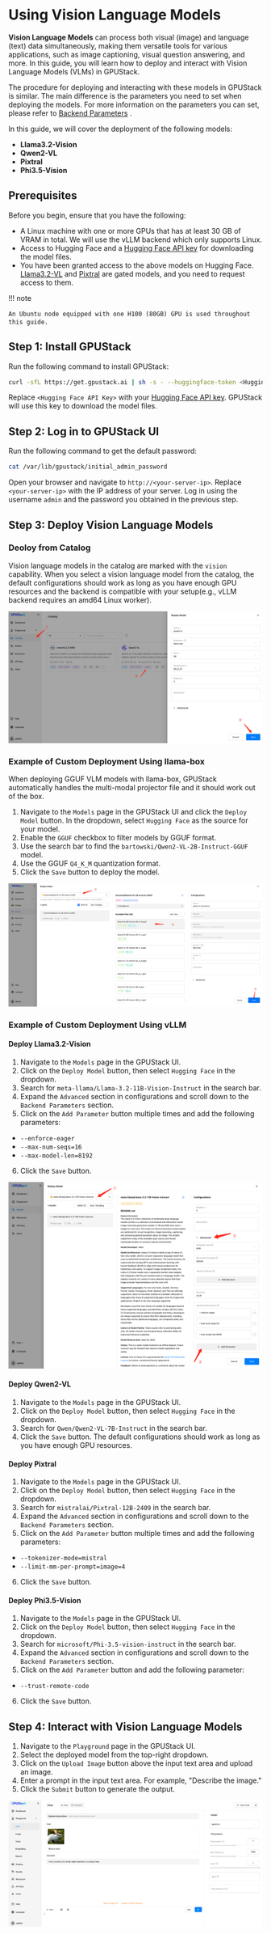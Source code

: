 # Using Vision Language Models

**Vision Language Models** can process both visual (image) and language (text) data simultaneously, making them versatile tools for various applications, such as image captioning, visual question answering, and more. In this guide, you will learn how to deploy and interact with Vision Language Models (VLMs) in GPUStack.

The procedure for deploying and interacting with these models in GPUStack is similar. The main difference is the parameters you need to set when deploying the models. For more information on the parameters you can set, please refer to [Backend Parameters](../user-guide/inference-backends.md#parameters-reference_1) .

In this guide, we will cover the deployment of the following models:

- **Llama3.2-Vision**
- **Qwen2-VL**
- **Pixtral**
- **Phi3.5-Vision**

## Prerequisites

Before you begin, ensure that you have the following:

- A Linux machine with one or more GPUs that has at least 30 GB of VRAM in total. We will use the vLLM backend which only supports Linux.
- Access to Hugging Face and a [Hugging Face API key](https://huggingface.co/settings/tokens) for downloading the model files.
- You have been granted access to the above models on Hugging Face. [Llama3.2-VL](https://huggingface.co/meta-llama/Llama-3.2-11B-Vision-Instruct) and [Pixtral](https://huggingface.co/mistralai/Pixtral-12B-2409) are gated models, and you need to request access to them.

!!! note

    An Ubuntu node equipped with one H100 (80GB) GPU is used throughout this guide.

## Step 1: Install GPUStack

Run the following command to install GPUStack:

```bash
curl -sfL https://get.gpustack.ai | sh -s - --huggingface-token <Hugging Face API Key>
```

Replace `<Hugging Face API Key>` with your [Hugging Face API key](https://huggingface.co/settings/tokens). GPUStack will use this key to download the model files.

## Step 2: Log in to GPUStack UI

Run the following command to get the default password:

```bash
cat /var/lib/gpustack/initial_admin_password
```

Open your browser and navigate to `http://<your-server-ip>`. Replace `<your-server-ip>` with the IP address of your server. Log in using the username `admin` and the password you obtained in the previous step.

## Step 3: Deploy Vision Language Models

### Deoloy from Catalog

Vision language models in the catalog are marked with the `vision` capability. When you select a vision language model from the catalog, the default configurations should work as long as you have enough GPU resources and the backend is compatible with your setup(e.g., vLLM backend requires an amd64 Linux worker).

![catalog-vlm](../assets/using-models/using-vision-language-models/catalog-vlm.png)

### Example of Custom Deployment Using llama-box

When deploying GGUF VLM models with llama-box, GPUStack automatically handles the multi-modal projector file and it should work out of the box.

1. Navigate to the `Models` page in the GPUStack UI and click the `Deploy Model` button. In the dropdown, select `Hugging Face` as the source for your model.
2. Enable the `GGUF` checkbox to filter models by GGUF format.
3. Use the search bar to find the `bartowski/Qwen2-VL-2B-Instruct-GGUF` model.
4. Use the GGUF `Q4_K_M` quantization format.
5. Click the `Save` button to deploy the model.

![Deploy GGUF Model](../assets/using-models/using-vision-language-models/deploy-model-gguf.png)

### Example of Custom Deployment Using vLLM

#### Deploy Llama3.2-Vision

1. Navigate to the `Models` page in the GPUStack UI.
2. Click on the `Deploy Model` button, then select `Hugging Face` in the dropdown.
3. Search for `meta-llama/Llama-3.2-11B-Vision-Instruct` in the search bar.
4. Expand the `Advanced` section in configurations and scroll down to the `Backend Parameters` section.
5. Click on the `Add Parameter` button multiple times and add the following parameters:

- `--enforce-eager`
- `--max-num-seqs=16`
- `--max-model-len=8192`

6. Click the `Save` button.

![llama3.2-vl](../assets/using-models/using-vision-language-models/llama3.2-vl.png)

#### Deploy Qwen2-VL

1. Navigate to the `Models` page in the GPUStack UI.
2. Click on the `Deploy Model` button, then select `Hugging Face` in the dropdown.
3. Search for `Qwen/Qwen2-VL-7B-Instruct` in the search bar.
4. Click the `Save` button. The default configurations should work as long as you have enough GPU resources.

#### Deploy Pixtral

1. Navigate to the `Models` page in the GPUStack UI.
2. Click on the `Deploy Model` button, then select `Hugging Face` in the dropdown.
3. Search for `mistralai/Pixtral-12B-2409` in the search bar.
4. Expand the `Advanced` section in configurations and scroll down to the `Backend Parameters` section.
5. Click on the `Add Parameter` button multiple times and add the following parameters:

- `--tokenizer-mode=mistral`
- `--limit-mm-per-prompt=image=4`

6. Click the `Save` button.

#### Deploy Phi3.5-Vision

1. Navigate to the `Models` page in the GPUStack UI.
2. Click on the `Deploy Model` button, then select `Hugging Face` in the dropdown.
3. Search for `microsoft/Phi-3.5-vision-instruct` in the search bar.
4. Expand the `Advanced` section in configurations and scroll down to the `Backend Parameters` section.
5. Click on the `Add Parameter` button and add the following parameter:

- `--trust-remote-code`

6. Click the `Save` button.

## Step 4: Interact with Vision Language Models

1. Navigate to the `Playground` page in the GPUStack UI.
2. Select the deployed model from the top-right dropdown.
3. Click on the `Upload Image` button above the input text area and upload an image.
4. Enter a prompt in the input text area. For example, "Describe the image."
5. Click the `Submit` button to generate the output.

![playground-vl](../assets/using-models/using-vision-language-models/playground-vl.png)
